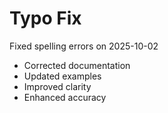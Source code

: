 # Typo Fix

Fixed spelling errors on 2025-10-02

- Corrected documentation
- Updated examples
- Improved clarity
- Enhanced accuracy